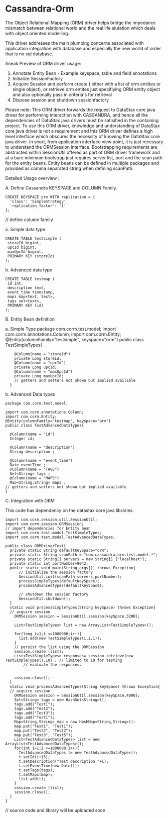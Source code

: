 Cassandra-Orm
=============

The Object Relational Mapping (ORM) driver helps bridge the impedance mismatch between relational world and the real life siutation which deals with object oriented modelling.

This driver addresses the main plumbing concerns associated with application integration with database and especially the new world of order that is no sql database.

Sneak Preview of ORM driver usage:

  1. Annotate Entity Bean - Example keyspace, table and field annotations
  2. Initialize SessionFactory
  3. Acquire Session and perform create ( either with a list of orm enitites or single object), or retrieve orm entites just   specifiying ORM entity object and also optionally pass in criteria's for retrieval
  4. Dispose session and shutdown sessionfactory

Please note: This ORM driver forwards the request to DataStax core java driver for performing interaction with CASSANDRA, and hence all the dependencies of DataStax java drivers must be satisified in the containing project. To use this ORM driver, knowledge and understanding of DataStax core java driver is not a requirement and this ORM driver defines a high level interface which obscures the necessity of knowing the DataStax core java driver. In short, from application interface view point, it is just recessary to understand the ORMSession interface. Bootstrapping requirements are abstracted within SessionUtil offered as part of ORM driver framework and at a bare minimum bootstrap just requires server list, port and the scan path for the entity beans. Entity beans can be defined in multiple packages and provided as comma separated string when defining scanPath.

Detailed Usage overview : 

A. Define Cassandra KEYSPACE and COLUMN Family.

    CREATE KEYSPACE orm WITH replication = {
      'class': 'SimpleStrategy',
      'replication_factor': '1'
    };

// define column family

  a. Simple data type

    CREATE TABLE testsimple (
     storeId bigint,
     upcId bigint,
     maxUpcId bigint,
     PRIMARY KEY (storeId)
    );

  b. Advanced data type

    CREATE TABLE testmap (
     id int,
     description text,
     event_time timestamp,
     maps map<text, text>,
     tags set<text>,
     PRIMARY KEY (id)
    );

B. Entity Bean definition

  a. Simple Type 
      package com.corm.test.model;
      import com.corm.annotations.Column;
      import com.corm.Entity;
      @Entity(columnFamily="testsimple", keyspace="orm")
      public class TestSimpleTypes{
      
        @Column(name = "storeId")
        private Long storeId;
        @Column(name = "upcId")
        private Long upcId;
        @Column(name = "maxUpcId")
        private Long maxUpcId;
        // getters and setters not shown but implied available
      }

  b. Advanced Data types

    package com.corm.test.model;
    
    import com.corm.annotations.Column;
    import com.corm.Entity;
    @Entity(columnFamily="testmap", keyspace="orm")
    public class TestAdvancedDataTypes{
    
      @Column(name = "id")
      Integer id;
      
      @Column(name = "description")
      String description ;
      
      @Column(name = "event_time")
      Date eventTime ;
      @Column(name = "TAGS")
      Set<String> tags ;
      @Column(name = "MAPS")
      Map<String,String> maps ;
    // getters and setters not shown but implied available
    }


C. Integration with ORM

 This code has dependency on the datastax core java libraries.

    import com.corm.session.util.SessionUtil;
    import com.corm.session.ORMSession;
    // import dependencies for Entity bean 
    import com.corm.test.model.TestSimpleTypes;
    import com.corm.test.model.TestAdvancedDataTypes;
    
    public class ORMDriverTest{
      private static String defaultKeySpace="orm";
      private static String scanPath = "com.cassandra.orm.test.model.*";
      private static String[] servers = new String[] {"localhost"};
      private static int portNumber=9042;
      public static void main(String args[]) throws Exception{
          // initialize the session factory
          SessionUtil.init(scanPath,servers,portNumber);
          processSimpleTypes(defaultKeySpace);
          processAdvancedTypes(defaultKeySpace);
         
          // shutdown the session factory
          SessionUtil.shutdown();
      }
      static void processSimpleTypes(String keySpace) throws Exception{
      // acquire session
        ORMSession session = SessionUtil.session(keySpace,3200);
        
        List<TestSimpleTypes> list = new ArrayList<TestSimpleTypes>();
        
        for(long i=1;i <=1000000;i++){
          list.add(new TestSimpleTypes(i,i,i));
        }
        // persist the list using the ORMSession
        session.create (list);
        List<TestSimpleTypes> responses= session.retrieve(new TestSimpleTypes(),10) ; // limited to 10 for testing
            // evaluate the responses.
            ....
            
        session.close();
      }
      static void processAdvancedTypes(String keySpace) throws Exception{
      // acquire session
        ORMSession session = SessionUtil.session(keySpace,4000);
        Set<String> tags = new HashSet<String>();
        tags.add("Test1");
        tags.add("Test2");
        tags.add("Test3");
        tags.add("Test1");
        Map<String,String> map = new HashMap<String,String>();
        map.put("Test1", "Test1");
        map.put("Test2", "Test2");
        map.put("Test3", "Test5");
        List<TestAdvancedDataTypes> list = new ArrayList<TestAdvancedDataTypes>();
        for(int i=1;i <=1000000;i++){
          TestAdvancedDataTypes t= new TestAdvancedDataTypes();
          t.setId(i+15);
          t.setDescription("Test description "+i);
          t.setEventTime(new Date());
          t.setTags(tags);
          t.setMaps(map);
          list.add(t);
        }
        session.create (list);
        session.close();
      }
    }

// source code and library will be uploaded soon
